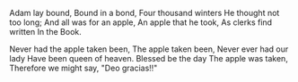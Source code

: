 Adam lay bound,
Bound in a bond,
Four thousand winters 
He thought not too long;
And all was for an apple, 
An apple that he took,
As clerks find written 
In the Book.

Never had the apple taken been, 
The apple taken been,
Never ever had our lady 
Have been queen of heaven.
Blessed be the day 
The apple was taken,
Therefore we might say, 
"Deo gracias!!"
